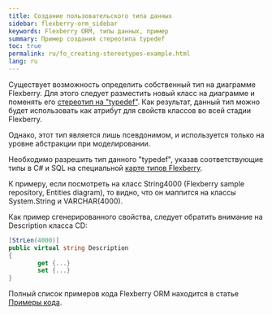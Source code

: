 ```yaml
---
title: Создание пользовательского типа данных
sidebar: flexberry-orm_sidebar
keywords: Flexberry ORM, типы данных, пример
summary: Пример создания стереотипа typedef
toc: true
permalink: ru/fo_creating-stereotypes-example.html
lang: ru
---
```


Существует возможность определить собственный тип на диаграмме Flexberry. Для этого следует разместить новый класс на диаграмме и поменять его [стереотип на "typedef"](fd_typedef.html).
Как результат, данный тип можно будет использовать как атрибут для свойств классов во всей стадии Flexberry.

Однако, этот тип является лишь псевдонимом, и используется только на уровне абстракции при моделировании.

Необходимо разрешить тип данного "typedef", указав соответствующие типы в C# и SQL на специальной [карте типов Flexberry](fd_types-map.html).

К примеру, если посмотреть на класс String4000 (Flexberry sample repository, Entities diagram), то видно, что он маппится на классы System.String и VARCHAR(4000).

Как пример сгенерированного свойства, следует обратить внимание на Description класса CD:

```csharp
[StrLen(4000)]
public virtual string Description
{
        get {...}
        set {...}
}
```

Полный список примеров кода Flexberry ORM находится в статье [Примеры кода](fo_code-samples.html).
